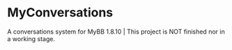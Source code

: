 # MyConversations
A conversations system for MyBB 1.8.10 | This project is NOT finished nor in a working stage.
